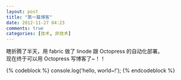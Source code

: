 ```yaml
---
layout: post
title: "第一篇博客"
date: 2012-11-27 04:23
comments: true
categories: [技术, 非技术]
---
```


瞎折腾了半天，用 fabric 做了 linode 跟 Octopress 的自动化部署。  
现在终于可以用 Octopress 写博客了~！！

 
 {% codeblock %}
console.log('hello, world~!');
{% endcodeblock %}